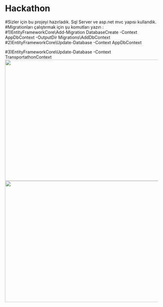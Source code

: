 # Hackathon                                                                               
#Sizler için bu projeyi hazırladık. Sql Server ve asp.net mvc yapısı kullandık.
#Migrationları çalıştırmak için şu komutları yazın :                                             
#1)EntityFrameworkCore\Add-Migration DatabaseCreate -Context AppDbContext -OutputDir Migrations\AddDbContext
#2)EntityFrameworkCore\Update-Database -Context AppDbContext                                                       

#3)EntityFrameworkCore\Update-Database -Context TransportathonContext
<img src="https://github.com/yusufkaan345/Hackathon/assets/79467236/674d40dd-19cc-4a04-a309-93e7e6e6ac64" width="800" height="400">
<img src="https://github.com/yusufkaan345/Hackathon/assets/79467236/2b3ba279-ce77-4753-b4c5-116809ea9f2f" width="800" height="400">
